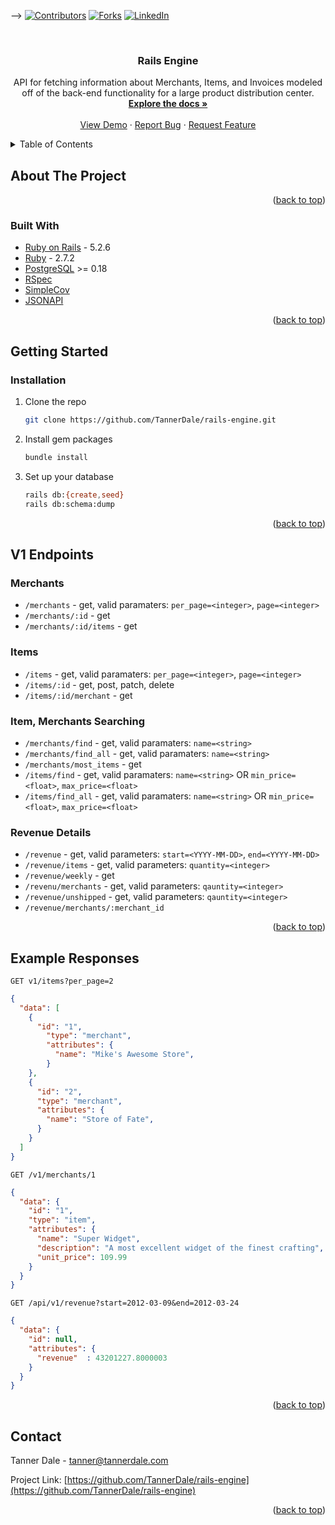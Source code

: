 <div id="top"></div>

-->
[![Contributors][contributors-shield]][contributors-url]
[![Forks][forks-shield]][forks-url]
[![LinkedIn][linkedin-shield]][linkedin-url]



<!-- PROJECT LOGO -->
<br />

<h3 align="center">Rails Engine</h3>

  <p align="center">
    API for fetching information about Merchants, Items, and Invoices
modeled off of the back-end functionality for a large product
distribution center.
    <br />
    <a href="https://github.com/TannerDale/rails-engine"><strong>Explore the docs »</strong></a>
    <br />
    <br />
    <a href="https://github.com/TannerDale/rails-engine">View Demo</a>
    ·
    <a href="https://github.com/TannerDale/rails-engine/issues">Report Bug</a>
    ·
    <a href="https://github.com/TannerDale/rails-engine/issues">Request Feature</a>
  </p>
</div>



<!-- TABLE OF CONTENTS -->
<details>
  <summary>Table of Contents</summary>
  <ol>
    <li>
      <a href="#about-the-project">About The Project</a>
      <ul>
        <li><a href="#built-with">Built With</a></li>
      </ul>
    </li>
    <li>
      <a href="#getting-started">Getting Started</a>
      <ul>
        <li><a href="#prerequisites">Prerequisites</a></li>
        <li><a href="#installation">Installation</a></li>
      </ul>
    </li>
    <li><a href="#usage">Usage</a></li>
    <li><a href="#roadmap">Roadmap</a></li>
    <li><a href="#contributing">Contributing</a></li>
    <li><a href="#license">License</a></li>
    <li><a href="#contact">Contact</a></li>
    <li><a href="#acknowledgments">Acknowledgments</a></li>
  </ol>
</details>



<!-- ABOUT THE PROJECT -->
## About The Project

<p align="right">(<a href="#top">back to top</a>)</p>


### Built With

* [Ruby on Rails](https://rubyonrails.org/) - 5.2.6
* [Ruby](https://www.ruby-lang.org/en/) - 2.7.2
* [PostgreSQL](https://www.postgresql.org/) >= 0.18
* [RSpec](https://rspec.info/)
* [SimpleCov](https://github.com/simplecov-ruby/simplecov)
* [JSONAPI](https://github.com/jsonapi-serializer/jsonapi-serializer)

<p align="right">(<a href="#top">back to top</a>)</p>



<!-- GETTING STARTED -->
## Getting Started

### Installation

1. Clone the repo
   ```sh
   git clone https://github.com/TannerDale/rails-engine.git
   ```
2. Install gem packages
   ```sh
   bundle install
   ```
3. Set up your database
   ```sh
   rails db:{create,seed}
   rails db:schema:dump
   ```

<p align="right">(<a href="#top">back to top</a>)</p>



<!-- USAGE EXAMPLES -->
## V1 Endpoints

### Merchants
  - `/merchants` - get, valid paramaters: `per_page=<integer>`, `page=<integer>`
  - `/merchants/:id` - get
  - `/merchants/:id/items` - get

### Items
  - `/items` - get, valid paramaters: `per_page=<integer>`, `page=<integer>`
  - `/items/:id` - get, post, patch, delete
  - `/items/:id/merchant` - get

### Item, Merchants Searching
  - `/merchants/find` - get, valid paramaters: `name=<string>`
  - `/merchants/find_all` - get, valid paramaters: `name=<string>`
  - `/merchants/most_items` - get
  - `/items/find` - get, valid paramaters: `name=<string>` OR `min_price=<float>`, `max_price=<float>`
  - `/items/find_all` - get, valid paramaters: `name=<string>` OR `min_price=<float>`, `max_price=<float>`

### Revenue Details
  - `/revenue` - get, valid parameters: `start=<YYYY-MM-DD>`, `end=<YYYY-MM-DD>`
  - `/revenue/items` - get, valid parameters: `quantity=<integer>`
  - `/revenue/weekly` - get
  - `/revenu/merchants` - get, valid parameters: `qauntity=<integer>`
  - `/revenue/unshipped` - get, valid parameters: `qauntity=<integer>`
  - `/revenue/merchants/:merchant_id`

<p align="right">(<a href="#top">back to top</a>)</p>

## Example Responses

`GET v1/items?per_page=2`
```json
{
  "data": [
    {
      "id": "1",
        "type": "merchant",
        "attributes": {
          "name": "Mike's Awesome Store",
        }
    },
    {
      "id": "2",
      "type": "merchant",
      "attributes": {
        "name": "Store of Fate",
      }
    }
  ]
}
```
`GET /v1/merchants/1`
```json
{
  "data": {
    "id": "1",
    "type": "item",
    "attributes": {
      "name": "Super Widget",
      "description": "A most excellent widget of the finest crafting",
      "unit_price": 109.99
    }
  }
}
```
`GET /api/v1/revenue?start=2012-03-09&end=2012-03-24`
```json
{
  "data": {
    "id": null,
    "attributes": {
      "revenue"  : 43201227.8000003
    }
  }
}
```

<p align="right">(<a href="#top">back to top</a>)</p>

<!-- CONTACT -->
## Contact

Tanner Dale  - tanner@tannerdale.com

Project Link: [https://github.com/TannerDale/rails-engine](https://github.com/TannerDale/rails-engine)

<p align="right">(<a href="#top">back to top</a>)</p>


<!-- MARKDOWN LINKS & IMAGES -->
<!-- https://www.markdownguide.org/basic-syntax/#reference-style-links -->
[contributors-shield]: https://img.shields.io/github/contributors/TannerDale/rails-engine.svg?style=for-the-badge
[contributors-url]: https://github.com/TannerDale/rails-engine/graphs/contributors
[forks-shield]: https://img.shields.io/github/forks/TannerDale/rails-engine.svg?style=for-the-badge
[forks-url]: https://github.com/TannerDale/rails-engine/network/members
[stars-shield]: https://img.shields.io/github/stars/TannerDale/rails-engine.svg?style=for-the-badge
[stars-url]: https://github.com/TannerDale/rails-engine/stargazers
[issues-shield]: https://img.shields.io/github/issues/TannerDale/rails-engine.svg?style=for-the-badge
[issues-url]: https://github.com/TannerDale/rails-engine/issues
[license-shield]: https://img.shields.io/github/license/TannerDale/rails-engine.svg?style=for-the-badge
[license-url]: https://github.com/TannerDale/rails-engine/blob/master/LICENSE.txt
[linkedin-shield]: https://img.shields.io/badge/-LinkedIn-black.svg?style=for-the-badge&logo=linkedin&colorB=555
[linkedin-url]: https://linkedin.com/in/TannerDale
